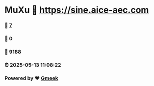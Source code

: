 # MuXu :link: https://sine.aice-aec.com 
### :page_facing_up: [7](https://sine.aice-aec.com/tag.html) 
### :speech_balloon: 0 
### :hibiscus: 9188 
### :alarm_clock: 2025-05-13 11:08:22 
### Powered by :heart: [Gmeek](https://github.com/Meekdai/Gmeek)
